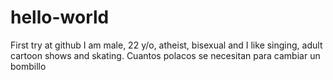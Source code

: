# hello-world
First try at github
I am male, 22 y/o, atheist, bisexual and I like singing, adult cartoon shows and skating.
Cuantos polacos se necesitan para cambiar un bombillo
